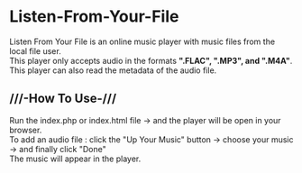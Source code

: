 # Listen-From-Your-File
Listen From Your File is an online music player with music files from the local file user.
<br>
This player only accepts audio in the formats <b>".FLAC", ".MP3", and ".M4A"</b>.
<br>
This player can also read the metadata of the audio file.

<h2>///-How To Use-///</h2>
Run the index.php or index.html file -> and the player will be open in your browser.
<br>
To add an audio file : click the "Up Your Music" button -> choose your music -> and finally click "Done"
<br>
The music will appear in the player.
